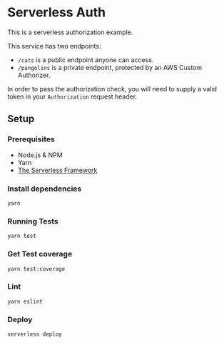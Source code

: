 # Serverless Auth

This is a serverless authorization example.

This service has two endpoints:

- `/cats` is a public endpoint anyone can access.
- `/pangolins` is a private endpoint, protected by an AWS Custom Authorizer.

In order to pass the authorization check, you will need to supply a valid token in your `Authorization` request header.

## Setup

### Prerequisites

- Node.js & NPM
- Yarn
- [The Serverless Framework](https://serverless.com/framework/)

### Install dependencies

```
yarn
```

### Running Tests

```
yarn test
```

### Get Test coverage

```
yarn test:coverage
```

### Lint

```
yarn eslint
```

### Deploy

```
serverless deploy
```
